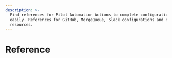 ```yaml
---
description: >-
  Find references for Pilot Automation Actions to complete configuration more
  easily. References for GitHub, MergeQueue, Slack configurations and other
  resources.
---
```


# Reference

